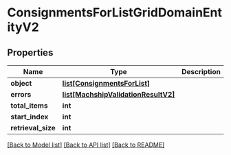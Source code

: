 # ConsignmentsForListGridDomainEntityV2

## Properties
Name | Type | Description | Notes
------------ | ------------- | ------------- | -------------
**object** | [**list[ConsignmentsForList]**](ConsignmentsForList.md) |  | [optional] 
**errors** | [**list[MachshipValidationResultV2]**](MachshipValidationResultV2.md) |  | [optional] 
**total_items** | **int** |  | [optional] 
**start_index** | **int** |  | [optional] 
**retrieval_size** | **int** |  | [optional] 

[[Back to Model list]](../README.md#documentation-for-models) [[Back to API list]](../README.md#documentation-for-api-endpoints) [[Back to README]](../README.md)

